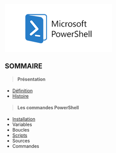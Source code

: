 ![](Powershell.png)
## SOMMAIRE

>#### Présentation
- [Définition](https://github.com/Anescoo/Linux/blob/main/D%C3%A9finition.md)
- [Histoire](https://github.com/Anescoo/Linux/blob/main/Histoire.md)
</ul>

>#### Les commandes PowerShell

- [Installation](https://github.com/Anescoo/Linux/blob/main/Installation.md)
- Variables
- Boucles
- [Scripts](https://github.com/Anescoo/Linux/blob/main/Script.md)
- Sources
- Commandes


  